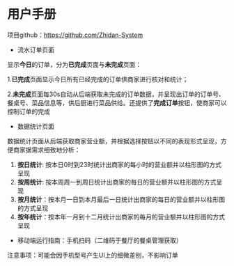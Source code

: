 # 用户手册

项目github：https://github.com/Zhidan-System

- 流水订单页面

显示**今日**的订单，分为**已完成**页面与**未完成**页面：

1.**已完成**页面显示今日所有已经完成的订单供商家进行核对和统计；

2.**未完成**页面每30s自动从后端获取未完成的订单数据，并呈现出订单的订单号、餐桌号、菜品信息等，供后厨进行菜品供给。还提供了**完成订单**按钮，使商家可以控制订单的完成

- 数据统计页面

数据统计页面从后端获取商家营业额，并根据选择按钮以不同的表现形式呈现，方便商家据需求细致地分析：

1. **按日统计**: 按本日0时到23时统计出商家的每小时的营业额并以柱形图的方式呈现
2. **按周统计**: 按本周周一到周日统计出商家的每日的营业额并以柱形图的方式呈现
3. **按月统计**：按本月一日到本月最后一日统计出商家的每日的营业额并以柱形图的方式呈现
4. **按年统计**：按本年一月到十二月统计出商家的每月的营业额并以柱形图的方式呈现

- 移动端运行指南：手机扫码（二维码于餐厅的餐桌管理获取）

注意事项：可能会因手机型号产生UI上的细微差别，不影响订单

